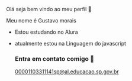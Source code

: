 Olá seja bem vindo ao meu perfil 💙

Meu nome é Gustavo morais

- Estou estudando no Alura
- atualmente estou na Linguagem do javascript


  ### Entra em contato comigo 💙

  00001103311141sp@al.educacao.sp.gov.br

  
